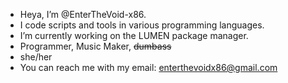 - Heya, I’m @EnterTheVoid-x86.
- I code scripts and tools in various programming languages.
- I’m currently working on the LUMEN package manager.
- Programmer, Music Maker, ~~dumbass~~
- she/her
- You can reach me with my email: enterthevoidx86@gmail.com

<!---
EnterTheVoid-x86/EnterTheVoid-x86 is a ✨ special ✨ repository because its `README.md` (this file) appears on your GitHub profile.
You can click the Preview link to take a look at your changes.
--->
